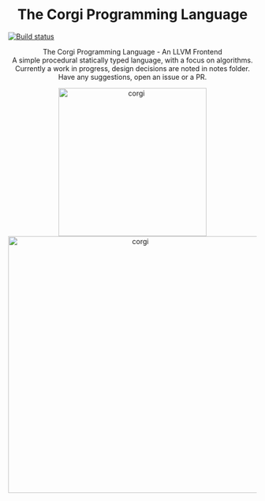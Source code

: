 <h1 align="center">The Corgi Programming Language</h1>

[![Build status](https://badge.buildkite.com/cfb1b576c1982e0e826dfc017f964a14b2002c14b9f1066d92.svg)](https://buildkite.com/bassem/corgi-lang)

<p align="center">
    The Corgi Programming Language - An LLVM Frontend<br>
    A simple procedural statically typed language, with a focus on algorithms.<br>
    Currently a work in progress, design decisions are noted in notes folder.<br>
    Have any suggestions, open an issue or a PR.
    </p>

<div align="center">
    <img src="https://i.imgur.com/1T5jHBy.jpg" alt="corgi" width="300"/>
    <img src="https://i.imgur.com/2ybDnbs.png" alt="corgi" width="520"/>
</div>



